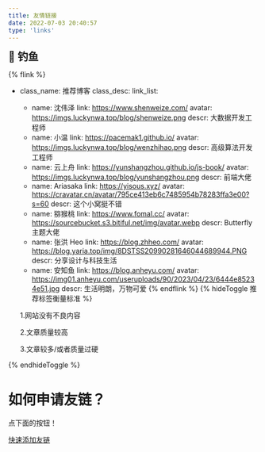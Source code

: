 ```yaml
---
title: 友情链接
date: 2022-07-03 20:40:57
type: 'links'
---
```


<div class="title-h2-a">
  <div class="title-h2-a-left">
    <h2 style="padding-top: 0;margin:0.6rem 0 0.6rem;">🎣 钓鱼</h2>
    <a class="random-post-start" href="javascript:fetchRandomPost();"><i class="fa-solid fa-arrow-rotate-right"></i></a>
  </div>
</div>
<div id="random-post"></div>

<link rel="stylesheet" type="text/css" href="https://imgs.luckynwa.top/jscss/random-friends-post.css">
<div id="gitcalendar" style="display:none"></div>

<!-- 一个友链例子 -->

{% flink %}

- class_name: 推荐博客
  class_desc:
  link_list:

  - name: 沈伟泽
    link: https://www.shenweize.com/
    avatar: https://imgs.luckynwa.top/blog/shenweize.png
    descr: 大数据开发工程师
  - name: 小温
    link: https://pacemak1.github.io/
    avatar: https://imgs.luckynwa.top/blog/wenzhihao.png
    descr: 高级算法开发工程师
  - name: 云上舟
    link: https://yunshangzhou.github.io/js-book/
    avatar: https://imgs.luckynwa.top/blog/yunshangzhou.png
    descr: 前端大佬
  - name: Ariasaka
    link: https://yisous.xyz/
    avatar: https://cravatar.cn/avatar/795ce413eb6c7485954b78283ffa3e00?s=60
    descr: 这个小窝挺不错
  - name: 猕猴桃
    link: https://www.fomal.cc/
    avatar: https://sourcebucket.s3.bitiful.net/img/avatar.webp
    descr: Butterfly 主题大佬
  - name: 张洪 Heo
    link: https://blog.zhheo.com/
    avatar: https://blog.yaria.top/img/8DSTSS20990281646044689944.PNG
    descr: 分享设计与科技生活
  - name: 安知鱼
    link: https://blog.anheyu.com/
    avatar: https://img01.anheyu.com/useruploads/90/2023/04/23/6444e85234e51.jpg
    descr: 生活明朗，万物可爱
    {% endflink %}
    {% hideToggle 推荐标签衡量标准 %}

  1.网站没有不良内容

  2.文章质量较高

  3.文章较多/或者质量过硬

{% endhideToggle %}

<h1>如何申请友链？</h1>

点下面的按钮！

<script type="text/javascript" src="https://imgs.luckynwa.top/jscss/jquery.min.js"></script>
<script src = "/js/randomFriend.js"></script>

<a href="javascript:void(0)" onclick="addflink()">快速添加友链</a>
